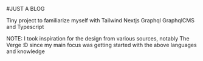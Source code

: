 #JUST A BLOG

Tiny project to familiarize myself with Tailwind Nextjs Graphql GraphqlCMS and Typescript

NOTE: I took inspiration for the design from various sources, notably The Verge :D since my main focus was getting started with the above languages and knowledge
